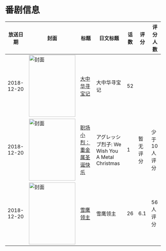 # 番剧信息

|放送日期|封面|标题|日文标题|话数|评分|评分人数|
|---|---|---|---|---|---|---|
|2018-12-20|<img src="https://lain.bgm.tv/pic/cover/c/f0/c7/484895_nccGs.jpg" alt="封面" style="width:150px;height:200px;object-fit:cover;">|[大中华寻宝记](https://bangumi.tv/subject/484895)|大中华寻宝记|52|||
|2018-12-20|<img src="https://lain.bgm.tv/pic/cover/c/e6/6c/336357_suE1P.jpg" alt="封面" style="width:150px;height:200px;object-fit:cover;">|[职场小烈：重金属圣诞快乐](https://bangumi.tv/subject/336357)|アグレッシブ烈子: We Wish You A Metal Christmas|1|暂无评分|少于10人评分|
|2018-12-20|<img src="https://lain.bgm.tv/pic/cover/c/c7/ae/245719_RGLfV.jpg" alt="封面" style="width:150px;height:200px;object-fit:cover;">|[雪鹰领主](https://bangumi.tv/subject/245719)|雪鹰领主|26|6.1|56人评分|

